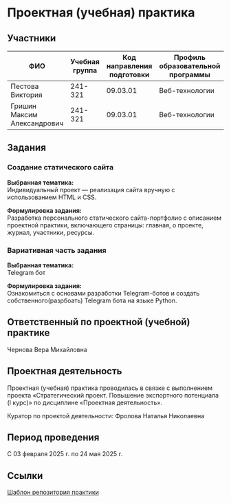 # Проектная (учебная) практика

## Участники

| ФИО | Учебная группа | Код направления подготовки | Профиль образовательной программы |
|-|-|-|-|
| Пестова Виктория |241-321|09.03.01|Веб-технологии|
| Гришин Максим Александрович|241-321|09.03.01|Веб-технологии|


## Задания

### Создание статического сайта

**Выбранная тематика:**  
Индивидуальный проект — реализация сайта вручную с использованием HTML и CSS.  

**Формулировка задания:**  
Разработка персонального статического сайта-портфолио с описанием проектной практики, включающего страницы: главная, о проекте, журнал, участники, ресурсы.


### Вариативная часть задания

**Выбранная тематика:**  
Telegram бот

**Формулировка задания:**  
Ознакомиться с основами разработки Telegram-ботов и создать собственного(разрбоать) Telegram бота на языке Python. 


## Ответственный по проектной (учебной) практике

Чернова Вера Михайловна

## Проектная деятельность

Проектная (учебная) практика проводилась в связке с выполнением проекта «Стратегический проект. Повышение экспортного потенциала (I курс)» по дисциплине «Проектная деятельность».

Куратор по проектой деятельности: Фролова Наталья Николаевна

## Период проведения

С 03 февраля 2025 г. по 24 мая 2025 г.

## Ссылки  
[Шаблон репозитория практики](https://github.com/mospol/practice-2025-1)